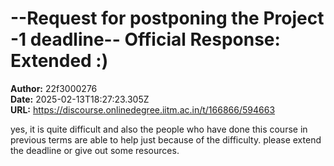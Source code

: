 # --Request for postponing the Project -1 deadline-- Official Response: Extended :)

**Author:** 22f3000276  
**Date:** 2025-02-13T18:27:23.305Z  
**URL:** https://discourse.onlinedegree.iitm.ac.in/t/166866/594663

yes, it is quite difficult and also the people who have done this course in previous terms are able to help just because of the difficulty. please extend the deadline or give out some resources.
